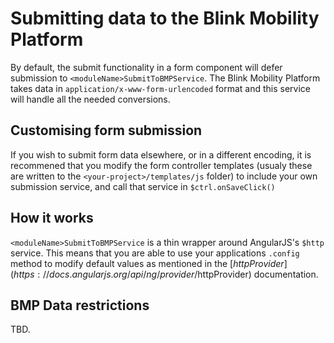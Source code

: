 # Submitting data to the Blink Mobility Platform

By default, the submit functionality in a form component will defer submission to `<moduleName>SubmitToBMPService`. The Blink Mobility Platform takes data in `application/x-www-form-urlencoded` format and this service will handle all the needed conversions.

## Customising form submission

If you wish to submit form data elsewhere, or in a different encoding, it is recommened that you modify the form controller templates (usualy these are written to the `<your-project>/templates/js` folder) to include your own submission service, and call that service in `$ctrl.onSaveClick()`

## How it works

`<moduleName>SubmitToBMPService` is a thin wrapper around AngularJS's `$http` service. This means that you are able to use your applications `.config` method to modify default values as mentioned in the [$httpProvider](https://docs.angularjs.org/api/ng/provider/$httpProvider) documentation.

## BMP Data restrictions

TBD.
